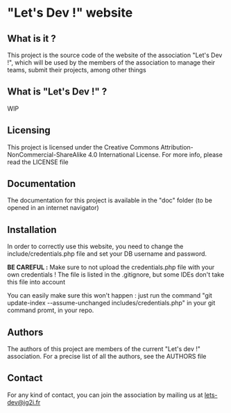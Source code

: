 # "Let's Dev !" website

## What is it ?

This project is the source code of the website of the association "Let's Dev !", which will be used by the members of the association to manage their teams, submit their projects, among other things

## What is "Let's Dev !" ?

WIP

## Licensing

This project is licensed under the Creative Commons Attribution-NonCommercial-ShareAlike 4.0 International License. For more info, please read the LICENSE file

## Documentation

The documentation for this project is available in the "doc" folder (to be opened in an internet navigator)

## Installation

In order to correctly use this website, you need to change the include/credentials.php file and set your DB username and password.

**BE CAREFUL :** Make sure to not upload the credentials.php file with your own credentials ! The file is listed in the .gitignore, but some IDEs don't take this file into account

You can easily make sure this won't happen : just run the command "git update-index --assume-unchanged includes/credentials.php" in your git command promt, in your repo.

## Authors

The authors of this project are members of the current "Let's dev !" association. For a precise list of all the authors, see the AUTHORS file

## Contact

For any kind of contact, you can join the association by mailing us at lets-dev@ig2i.fr

